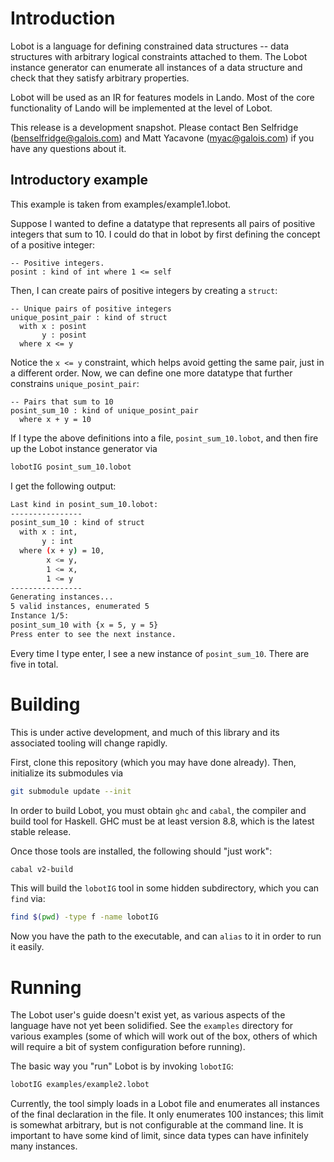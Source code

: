 # Introduction

Lobot is a language for defining constrained data structures -- data structures
with arbitrary logical constraints attached to them. The Lobot instance
generator can enumerate all instances of a data structure and check that they
satisfy arbitrary properties.

Lobot will be used as an IR for features models in Lando. Most of the core
functionality of Lando will be implemented at the level of Lobot.

This release is a development snapshot. Please contact Ben Selfridge
(benselfridge@galois.com) and Matt Yacavone (myac@galois.com) if you have any
questions about it.

## Introductory example

This example is taken from examples/example1.lobot.

Suppose I wanted to define a datatype that represents all pairs of positive
integers that sum to 10. I could do that in lobot by first defining the concept
of a positive integer:

```
-- Positive integers.
posint : kind of int where 1 <= self
```

Then, I can create pairs of positive integers by creating a `struct`:

```
-- Unique pairs of positive integers
unique_posint_pair : kind of struct
  with x : posint
       y : posint
  where x <= y
```

Notice the `x <= y` constraint, which helps avoid getting the same pair, just in
a different order. Now, we can define one more datatype that further constrains
`unique_posint_pair`:

```
-- Pairs that sum to 10
posint_sum_10 : kind of unique_posint_pair
  where x + y = 10
```

If I type the above definitions into a file, `posint_sum_10.lobot`, and then fire up
the Lobot instance generator via

```bash
lobotIG posint_sum_10.lobot
```

I get the following output:

```bash
Last kind in posint_sum_10.lobot:
----------------
posint_sum_10 : kind of struct
  with x : int, 
       y : int
  where (x + y) = 10, 
        x <= y, 
        1 <= x, 
        1 <= y
----------------
Generating instances...
5 valid instances, enumerated 5
Instance 1/5:
posint_sum_10 with {x = 5, y = 5}
Press enter to see the next instance.
```

Every time I type enter, I see a new instance of `posint_sum_10`. There are five
in total.

# Building

This is under active development, and much of this library and its associated
tooling will change rapidly.

First, clone this repository (which you may have done already). Then, initialize
its submodules via

```bash
git submodule update --init
```

In order to build Lobot, you must obtain `ghc` and `cabal`, the compiler and
build tool for Haskell. GHC must be at least version 8.8, which is the latest
stable release.

Once those tools are installed, the following should \"just work\":

```bash
cabal v2-build
```

This will build the `lobotIG` tool in some hidden subdirectory, which you can
`find` via:

```bash
find $(pwd) -type f -name lobotIG
```

Now you have the path to the executable, and can `alias` to it in order to run
it easily.

# Running

The Lobot user\'s guide doesn\'t exist yet, as various aspects of the language
have not yet been solidified. See the `examples` directory for various examples
(some of which will work out of the box, others of which will require a bit of
system configuration before running).

The basic way you \"run\" Lobot is by invoking `lobotIG`:

```bash
lobotIG examples/example2.lobot
```

Currently, the tool simply loads in a Lobot file and enumerates all instances of
the final declaration in the file. It only enumerates 100 instances; this limit
is somewhat arbitrary, but is not configurable at the command line. It is
important to have some kind of limit, since data types can have infinitely many
instances.

